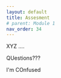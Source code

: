 ```yaml
---
layout: default
title: Assesment
# parent: Module 1
nav_order: 34
---
```



XYZ ....


QUestions???

I'm COnfused



